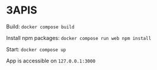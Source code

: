 # 3APIS

Build:
``docker compose build``

Install npm packages: ``docker compose run web npm install``

Start: ``docker compose up``

App is accessible on ``127.0.0.1:3000``